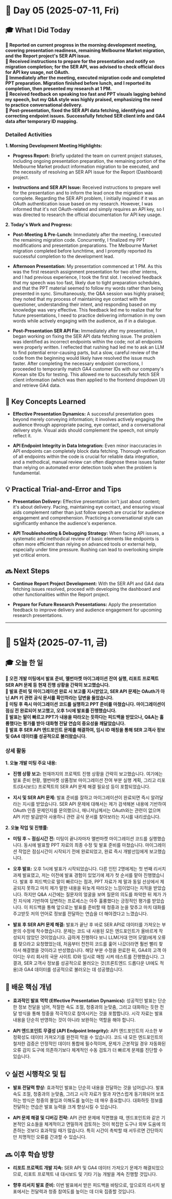 # 📅 Day 05 (2025-07-11, Fri)

## 🎓 What I Did Today

**📌 Reported on current progress in the morning development meeting, covering presentation readiness, remaining Melbourne Market migration, and the Report project's SER API issue.**   
**📌 Received instructions to prepare for the presentation and notify on migration completion; for the SER API, was advised to check official docs for API key usage, not OAuth.**   
**📌 Immediately after the meeting, executed migration code and completed PPT preparation. Migration finished before lunch, and I reported its completion, then presented my research at 1 PM.**   
**📌 Received feedback on speaking too fast and PPT visuals lagging behind my speech, but my Q&A style was highly praised, emphasizing the need to practice conversational delivery.**   
**📌 Post-presentation, fixed the SER API data fetching, identifying and correcting endpoint issues. Successfully fetched SER client info and GA4 data after temporary ID mapping.**  

### Detailed Activities

**1. Morning Development Meeting Highlights:**

-   **Progress Report:** Briefly updated the team on current project statuses, including ongoing presentation preparation, the remaining portion of the Melbourne Market product information migration to be executed, and the necessity of resolving an SER API issue for the Report (Dashboard) project.
    
-   **Instructions and SER API Issue:** Received instructions to prepare well for the presentation and to inform the lead once the migration was complete. Regarding the SER API problem, I initially inquired if it was an OAuth authentication issue based on my research. However, I was informed that it's not OAuth-related and simply requires an API key, so I was directed to research the official documentation for API key usage.
    

**2. Today's Work and Progress:**

-   **Post-Meeting & Pre-Lunch:** Immediately after the meeting, I executed the remaining migration code. Concurrently, I finalized my PPT modifications and presentation preparations. The Melbourne Market migration completed before lunchtime, and I promptly reported its successful completion to the development lead.
    
-   **Afternoon Presentation:** My presentation commenced at 1 PM. As this was the first research assignment presentation for two other interns, and I had previous experience, I took the first slot. I received feedback that my speech was too fast, likely due to tight preparation schedules, and that the PPT material seemed to follow my words rather than being presented in sync. Simultaneously, the Q&A session was highly praised; they noted that my process of maintaining eye contact with the questioner, understanding their intent, and responding based on my knowledge was very effective. This feedback led me to realize that for future presentations, I need to practice delivering information in my own words while actively engaging with the audience, as if in a dialogue.
    
-   **Post-Presentation SER API Fix:** Immediately after my presentation, I began working on fixing the SER API data fetching issue. The problem was identified as incorrect endpoints within the code; not all endpoints were properly written. I reflected that rushing had led me to ask an LLM to find potential error-causing parts, but a slow, careful review of the code from the beginning would likely have resolved the issue much faster. After completing the necessary endpoint corrections, I proceeded to temporarily match GA4 customer IDs with our company's Korean site IDs for testing. This allowed me to successfully fetch SER client information (which was then applied to the frontend dropdown UI) and retrieve GA4 data.

## 🧠 Key Concepts Learned

-   **Effective Presentation Dynamics:** A successful presentation goes beyond merely conveying information; it involves actively engaging the audience through appropriate pacing, eye contact, and a conversational delivery style. Visual aids should complement the speech, not simply reflect it.
    
-   **API Endpoint Integrity in Data Integration:** Even minor inaccuracies in API endpoints can completely block data fetching. Thorough verification of all endpoints within the code is crucial for reliable data integration, and a methodical, manual review can often diagnose these issues faster than relying on automated error detection tools when the problem is fundamental.

## 💡 Practical Trial-and-Error and Tips

-   **Presentation Delivery:** Effective presentation isn't just about content; it's about delivery. Pacing, maintaining eye contact, and ensuring visual aids complement rather than just follow speech are crucial for audience engagement and comprehension. Practicing a conversational style can significantly enhance the audience's experience.
    
-   **API Troubleshooting & Debugging Strategy:** When facing API issues, a systematic and methodical review of basic elements like endpoints is often more efficient than relying on advanced tools or external help, especially under time pressure. Rushing can lead to overlooking simple yet critical errors.

## 🔜 Next Steps

-   **Continue Report Project Development:** With the SER API and GA4 data fetching issues resolved, proceed with developing the dashboard and other functionalities within the Report project.
    
-   **Prepare for Future Research Presentations:** Apply the presentation feedback to improve delivery and audience engagement for upcoming research presentations.
    

----------

# 📅 5일차 (2025-07-11, 금)

## 🎓 오늘 한 일

**📌 오전 개발 미팅에서 발표 준비, 멜번마켓 마이그레이션 잔여 실행, 리포트 프로젝트 SER API 문제 등 현재 진행 상황을 간략히 보고했습니다.**   
**📌 발표 준비 및 마이그레이션 완료 시 보고를 지시받았고, SER API 문제는 OAuth가 아닌 API 키 관련 공식 문서를 확인하라는 답변을 들었습니다.**   
**📌 미팅 후 즉시 마이그레이션 코드를 실행하고 PPT 준비를 마쳤습니다. 마이그레이션이 점심 전 완료되어 보고했고, 오후 1시에 발표를 진행했습니다.**   
**📌 발표는 말이 빠르고 PPT가 내용을 따라오는 듯하다는 피드백을 받았으나, Q&A는 훌륭했다는 평가를 받아 대화형 전달 연습의 중요성을 깨달았습니다.**   
**📌 발표 후 SER API 엔드포인트 문제를 해결하여, 임시 ID 매칭을 통해 SER 고객사 정보 및 GA4 데이터를 성공적으로 불러왔습니다.**  

### 상세 활동

**1. 오늘 개발 미팅 주요 내용:**

-   **진행 상황 보고:** 현재까지의 프로젝트 진행 상황을 간략히 보고했습니다. 여기에는 발표 준비 현황, 멜번마켓 상품정보 마이그레이션 잔여 부분 실행 계획, 그리고 리포트(대시보드) 프로젝트의 SER API 문제 해결 필요성 등이 포함되었습니다.
    
-   **지시 및 SER API 문제:** 발표 준비를 잘하고 마이그레이션이 완료되면 즉시 알려달라는 지시를 받았습니다. SER API 문제에 대해서는 제가 검색해본 내용에 기반하여 OAuth 인증 문제인지를 문의했으나, 매니저님께서는 OAuth와는 관련이 없으며 API 키만 발급받아 사용하니 관련 공식 문서를 찾아보라는 지시를 내리셨습니다.
    

**2. 오늘 작업 및 진행률:**

-   **미팅 후 ~ 점심시간 전:** 미팅이 끝나자마자 멜번마켓 마이그레이션 코드를 실행했습니다. 동시에 발표할 PPT 자료의 최종 수정 및 발표 준비를 마쳤습니다. 마이그레이션 작업은 점심시간이 시작되기 전에 완료되었고, 완료 즉시 개발선임에게 보고했습니다.
    
-   **오후 발표:** 오후 1시에 발표가 시작되었습니다. 다른 인턴 2명에게는 첫 번째 리서치 과제 발표였고, 저는 이전에 발표 경험이 있었기에 제가 첫 순서를 맡아 진행했습니다. 발표 후 피드백으로 말이 빠르다는 점과, PPT 자료가 제 말과 동일 선상에서 제공되지 못하고 마치 제가 말한 내용을 뒤늦게 따라오는 느낌이었다는 지적을 받았습니다. 하지만 Q&A 시간에는 질문자의 얼굴을 보며 질문의 의도를 파악한 뒤 제가 가진 지식에 기반하여 답변하는 프로세스는 아주 훌륭했다는 긍정적인 평가를 받았습니다. 이 피드백을 통해 앞으로는 발표를 준비할 때 청중과 눈을 맞추고 마치 대화를 주고받듯 저의 언어로 정보를 전달하는 연습을 더 해야겠다고 느꼈습니다.
    
-   **발표 후 SER API 문제 해결:** 발표가 끝난 후 바로 SER API로 데이터를 가져오는 부분의 수정에 착수했습니다. 문제는 코드 내 사용된 모든 엔드포인트가 올바르게 작성되지 않았던 것이었습니다. 급하게 진행하다 보니 LLM(거대 언어 모델)에게 오류를 찾으라고 요청했었는데, 처음부터 천천히 코드를 훑어 나갔더라면 훨씬 빨리 찾아서 해결했을 것이라고 반성했습니다. 해당 부분 수정을 완료한 뒤, GA4의 고객 아이디는 우리 회사의 국문 사이트 ID와 임시로 매칭 시켜 테스트를 진행했습니다. 그 결과, SER 고객사 정보를 성공적으로 불러오는 것(프론트엔드 드롭다운 UI에도 적용)과 GA4 데이터를 성공적으로 불러오는 데 성공했습니다.

## 🧠 배운 핵심 개념

-   **효과적인 발표 역학 (Effective Presentation Dynamics):** 성공적인 발표는 단순한 정보 전달을 넘어, 적절한 속도 조절, 청중과의 눈맞춤, 그리고 대화하는 듯한 전달 방식을 통해 청중을 적극적으로 참여시키는 것을 포함합니다. 시각 자료는 발표 내용을 단순히 반영하는 것이 아니라 보완하는 역할을 해야 합니다.
    
-   **API 엔드포인트 무결성 (API Endpoint Integrity):** API 엔드포인트의 사소한 부정확성도 데이터 가져오기를 완전히 막을 수 있습니다. 코드 내 모든 엔드포인트의 철저한 검증은 안정적인 데이터 통합에 필수적이며, 문제가 근본적일 경우 자동화된 오류 감지 도구에 의존하기보다 체계적인 수동 검토가 더 빠르게 문제를 진단할 수 있습니다.

## 💡 실전 시행착오 및 팁

-   **발표 전달력 향상:** 효과적인 발표는 단순히 내용을 전달하는 것을 넘어섭니다. 발표 속도 조절, 청중과의 눈맞춤, 그리고 시각 자료가 말과 자연스럽게 동기화되어 보조하는 방식은 청중의 몰입과 이해도를 높이는 데 매우 중요합니다. 대화하듯 정보를 전달하는 연습은 발표 능력을 크게 향상시킬 수 있습니다.
    
-   **API 문제 해결 및 디버깅 전략:** API 관련 문제에 직면했을 때, 엔드포인트와 같은 기본적인 요소들을 체계적이고 면밀하게 검토하는 것이 복잡한 도구나 외부 도움에 의존하는 것보다 효과적일 때가 많습니다. 특히 시간이 촉박할 때 서두르면 간단하지만 치명적인 오류를 간과할 수 있습니다.

## 🔜 이후 학습 방향

-   **리포트 프로젝트 개발 지속:** SER API 및 GA4 데이터 가져오기 문제가 해결되었으므로, 리포트 프로젝트 내 대시보드 및 기타 기능 개발을 계속 진행할 것입니다.
    
-   **향후 리서치 발표 준비:** 이번 발표에서 받은 피드백을 바탕으로, 앞으로의 리서치 발표에서는 전달력과 청중 참여도를 높이는 데 더욱 집중할 것입니다.
